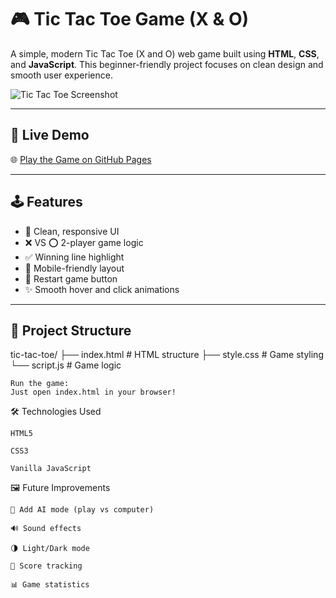 # 🎮 Tic Tac Toe Game (X & O)

A simple, modern Tic Tac Toe (X and O) web game built using **HTML**, **CSS**, and **JavaScript**. This beginner-friendly project focuses on clean design and smooth user experience.

![Tic Tac Toe Screenshot](https://via.placeholder.com/600x400?text=Screenshot+Coming+Soon)

---

## 🚀 Live Demo

🌐 [Play the Game on GitHub Pages](https://github.com/22007926/Tic-Tac-Toe-)

---

## 🕹 Features

- 🔴 Clean, responsive UI
- ❌ VS ⭕ 2-player game logic
- ✅ Winning line highlight
- 📱 Mobile-friendly layout
- 🔁 Restart game button
- ✨ Smooth hover and click animations

---

## 📂 Project Structure

tic-tac-toe/
├── index.html # HTML structure
├── style.css # Game styling
└── script.js # Game logic

    Run the game:
    Just open index.html in your browser!

🛠 Technologies Used

    HTML5

    CSS3

    Vanilla JavaScript

🖼 Future Improvements

    🧠 Add AI mode (play vs computer)

    🔊 Sound effects

    🌗 Light/Dark mode

    🧾 Score tracking

    📊 Game statistics
